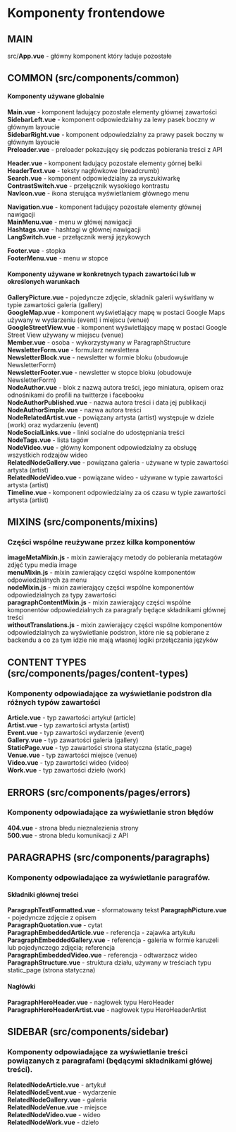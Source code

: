 # Komponenty frontendowe

## MAIN

src/**App.vue** - główny komponent który ładuje pozostałe


## COMMON (src/components/common)

#### Komponenty używane globalnie

**Main.vue** - komponent ładujący pozostałe elementy głównej zawartości  
**SidebarLeft.vue** -  komponent odpowiedzialny za lewy pasek boczny w głównym layoucie   
**SidebarRight.vue** -  komponent odpowiedzialny za prawy pasek boczny w głównym layoucie  
**Preloader.vue** - preloader pokazujący się podczas pobierania treści z API   
  
**Header.vue** - komponent ładujący pozostałe elementy górnej belki  
**HeaderText.vue** - teksty nagłówkowe (breadcrumb)  
**Search.vue** - komponent odpowiedzialny za wyszukiwarkę  
**ContrastSwitch.vue** - przełącznik wysokiego kontrastu   
**NavIcon.vue** - ikona sterująca wyświetlaniem głównego menu  
  
**Navigation.vue** - komponent ładujący pozostałe elementy głównej nawigacji  
**MainMenu.vue** - menu w główej nawigacji  
**Hashtags.vue** - hashtagi w głównej nawigacji  
**LangSwitch.vue** - przełącznik wersji językowych  
  
**Footer.vue** - stopka  
**FooterMenu.vue** - menu w stopce  

#### Komponenty używane w konkretnych typach zawartości lub w określonych warunkach

**GalleryPicture.vue** - pojedyncze zdjęcie, składnik galerii wyświtlany w typie zawartości galeria (gallery)  
**GoogleMap.vue** - komponent wyświetlający mapę w postaci Google Maps używany w wydarzeniu (event) i miejscu (venue)  
**GoogleStreetView.vue** - komponent wyświetlający mapę w postaci Google Street View używany w miejscu (venue)  
**Member.vue** - osoba - wykorzystywany w ParagraphStructure  
**NewsletterForm.vue** - formularz newslettera  
**NewsletterBlock.vue** - newsletter w formie bloku (obudowuje NewsletterForm)  
**NewsletterFooter.vue** - newsletter w stopce bloku (obudowuje NewsletterForm)  
**NodeAuthor.vue** - blok z nazwą autora treści, jego miniatura, opisem oraz odnośnikami do profili na twitterze i facebooku  
**NodeAuthorPublished.vue** - nazwa autora treści i data jej publikacji   
**NodeAuthorSimple.vue** - nazwa autora treści  
**NodeRelatedArtist.vue** - powiązany artysta (artist) występuje w dziele (work) oraz wydarzeniu (event)  
**NodeSocialLinks.vue** - linki socialne do udostępniania treści  
**NodeTags.vue** -   lista tagów  
**NodeVideo.vue** - główny komponent odpowiedzialny za obsługę wszystkich rodzajów wideo  
**RelatedNodeGallery.vue** - powiązana galeria - używane w typie zawartości artysta (artist)  
**RelatedNodeVideo.vue** - powiązane wideo - używane w typie zawartości artysta (artist)     
**Timeline.vue** - komponent odpowiedzialny za oś czasu w typie zawartości artysta (artist) 

## MIXINS (src/components/mixins)
### Części wspólne reużywane przez kilka komponentów

**imageMetaMixin.js** - mixin zawierający metody do pobierania metatagów zdjęć typu media image  
**menuMixin.js** - mixin zawierający części wspólne komponentów odpowiedzialnych za menu   
**nodeMixin.js** - mixin zawierający części wspólne komponentów odpowiedzialnych za typy zawartości  
**paragraphContentMixin.js** - mixin zawierający części wspólne komponentów odpowiedzialnych za paragrafy będące składnikami głównej treści   
**withoutTranslations.js** - mixin zawierający części wspólne komponentów odpowiedzialnych za wyświetlanie podstron, które nie są pobierane z backendu a co za tym idzie nie mają własnej logiki przełączania języków   

## CONTENT TYPES (src/components/pages/content-types)
### Komponenty odpowiadające za wyświetlanie podstron dla różnych typów zawartości

**Article.vue** - typ zawartości artykuł (article)  
**Artist.vue** - typ zawartości artysta (artist)  
**Event.vue** - typ zawartości wydarzenie (event)  
**Gallery.vue** - typ zawartości galeria (gallery)  
**StaticPage.vue** - typ zawartości strona statyczna (static_page)  
**Venue.vue** - typ zawartości miejsce (venue)  
**Video.vue** - typ zawartości wideo (video)  
**Work.vue** - typ zawartości dzieło (work)  

## ERRORS (src/components/pages/errors)
### Komponenty odpowiadające za wyświetlanie stron błędów
**404.vue** - strona błedu nieznalezienia strony  
**500.vue** - strona błedu komunikacji z API  

## PARAGRAPHS (src/components/paragraphs)
### Komponenty odpowiadające za wyświetlanie paragrafów.  
  
#### Składniki głównej treści
**ParagraphTextFormatted.vue** - sformatowany tekst
**ParagraphPicture.vue** - pojedyncze zdjęcie z opisem  
**ParagraphQuotation.vue** - cytat  
**ParagraphEmbeddedArticle.vue** - referencja - zajawka artykułu
**ParagraphEmbeddedGallery.vue** - referencja - galeria w formie karuzeli lub pojedynczego zdjęcia; referencja  
**ParagraphEmbeddedVideo.vue** - referencja - odtwarzacz wideo  
**ParagraphStructure.vue** - struktura działu, używany w treściach typu static_page (strona statyczna)
#### Nagłówki
**ParagraphHeroHeader.vue** - nagłowek typu HeroHeader
**ParagraphHeroHeaderArtist.vue** - nagłowek typu HeroHeaderArtist  
      

## SIDEBAR (src/components/sidebar)
### Komponenty odpowiadające za wyświetlanie treści powiązanych z paragrafami (będącymi składnikami główej treści).

**RelatedNodeArticle.vue** - artykuł  
**RelatedNodeEvent.vue** - wydarzenie  
**RelatedNodeGallery.vue** - galeria  
**RelatedNodeVenue.vue** - miejsce  
**RelatedNodeVideo.vue** - wideo  
**RelatedNodeWork.vue** - dzieło  